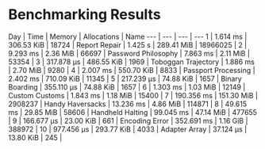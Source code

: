# Benchmarking Results

Day | Time | Memory | Allocations | Name
--- | --- | --- | ---
1 | 1.614 ms | 306.53 KiB | 18724 | Report Repair
| 1.425 s | 289.41 MiB | 18966025 |
2 | 9.293 ms | 2.36 MiB | 66697 | Password Philosophy
| 7.863 ms | 2.11 MiB | 53354 |
3 | 317.878 μs | 486.55 KiB | 1969 | Toboggan Trajectory
| 1.886 ms | 2.70 MiB | 9280 |
4 | 2.007 ms | 550.70 KiB | 8833 | Passport Processing
| 2.402 ms | 710.09 KiB | 11345 |
5 | 217.239 μs | 74.88 KiB | 1657 | Binary Boarding
| 355.110 μs | 74.88 KiB | 1657 |
6 | 1.303 ms | 1.03 MiB | 12149 | Custom Customs
| 1.843 ms | 1.18 MiB | 15400 |
7 | 190.356 ms | 151.30 MiB | 2908237 | Handy Haversacks
| 13.236 ms | 4.86 MiB | 114871 |
8 | 49.615 ms | 29.85 MiB | 58606 | Handheld Halting
| 99.045 ms | 47.14 MiB | 477655 |
9 | 166.677 μs | 23.00 KiB | 661 | Encoding Error
| 352.691 ms | 1.16 GiB | 388972 |
10 | 977.456 μs | 293.77 KiB | 4033 | Adapter Array
| 37.124 μs | 13.80 KiB | 245 |
